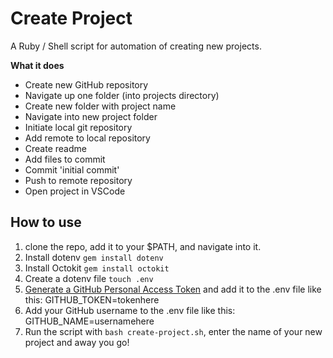 # Create Project

A Ruby / Shell script for automation of creating new projects.

**What it does**
- Create new GitHub repository
- Navigate up one folder (into projects directory)
- Create new folder with project name
- Navigate into new project folder
- Initiate local git repository
- Add remote to local repository
- Create readme
- Add files to commit
- Commit 'initial commit'
- Push to remote repository
- Open project in VSCode

## How to use

1. clone the repo, add it to your $PATH, and navigate into it.
2. Install dotenv `gem install dotenv`
3. Install Octokit `gem install octokit`
4. Create a dotenv file `touch .env`
5. [Generate a GitHub Personal Access Token](https://docs.github.com/en/github/authenticating-to-github/creating-a-personal-access-token) and add it to the .env file like this: GITHUB_TOKEN=tokenhere
6. Add your GitHub username to the .env file like this: GITHUB_NAME=usernamehere
7. Run the script with `bash create-project.sh`, enter the name of your new project and away you go!